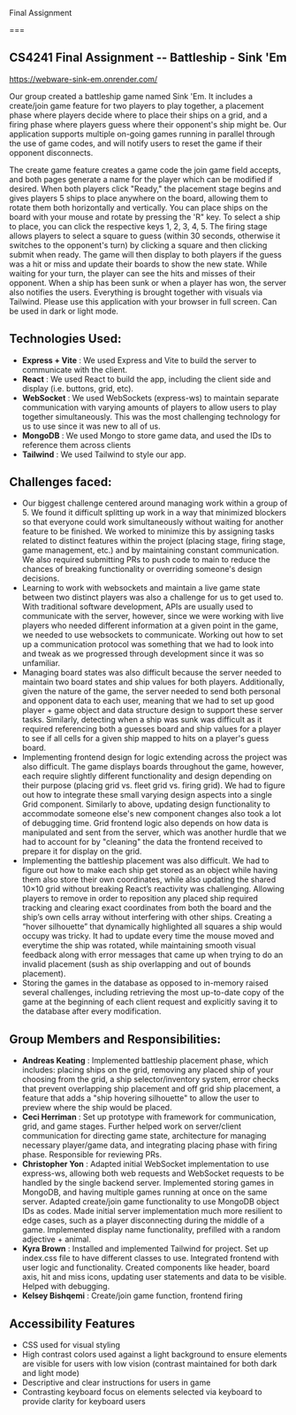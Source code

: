 Final Assignment

===

## CS4241 Final Assignment -- Battleship - Sink 'Em

https://webware-sink-em.onrender.com/

Our group created a battleship game named Sink 'Em. It includes a create/join game feature for two players to play together, a placement phase where players decide where to place their ships on a grid, and a firing phase where players guess where their opponent's ship might be. Our application supports multiple on-going games running in parallel through the use of game codes, and will notify users to reset the game if their opponent disconnects. 

The create game feature creates a game code the join game field accepts, and both pages generate a name for the player which can be modified if desired. When both players click "Ready," the placement stage begins and gives players 5 ships to place anywhere on the board, allowing them to rotate them both horizontally and vertically. You can place ships on the board with your mouse and rotate by pressing the 'R" key. To select a ship to place, you can click the respective keys 1, 2, 3, 4, 5. The firing stage allows players to select a square to guess (within 30 seconds, otherwise it switches to the opponent's turn) by clicking a square and then clicking submit when ready. The game will then display to both players if the guess was a hit or miss and update their boards to show the new state. While waiting for your turn, the player can see the hits and misses of their opponent. When a ship has been sunk or when a player has won, the server also notifies the users. Everything is brought together with visuals via Tailwind. Please use this application with your browser in full screen.  Can be used in dark or light mode.

## Technologies Used:

- **Express + Vite** : We used Express and Vite to build the server to communicate with the client.
- **React** : We used React to build the app, including the client side and display (i.e. buttons, grid, etc).
- **WebSocket** : We used WebSockets (express-ws) to maintain separate communication with varying amounts of players to allow users to play together simultaneously. This was the most challenging technology for us to use since it was new to all of us.
- **MongoDB** : We used Mongo to store game data, and used the IDs to reference them across clients
- **Tailwind** : We used Tailwind to style our app.

## Challenges faced:

- Our biggest challenge centered around managing work within a group of 5. We found it difficult splitting up work in a way that minimized blockers so that everyone could work simultaneously without waiting for another feature to be finished. We worked to minimize this by assigning tasks related to distinct features within the project (placing stage, firing stage, game management, etc.) and by maintaining constant communication. We also required submitting PRs to push code to main to reduce the chances of breaking functionality or overriding someone's design decisions.
- Learning to work with websockets and maintain a live game state between two distinct players was also a challenge for us to get used to. With traditional software development, APIs are usually used to communicate with the server, however, since we were working with live players who needed different information at a given point in the game, we needed to use websockets to communicate. Working out how to set up a communication protocol was something that we had to look into and tweak as we progressed through development since it was so unfamiliar.
- Managing board states was also difficult because the server needed to maintain two board states and ship values for both players. Additionally, given the nature of the game, the server needed to send both personal and opponent data to each user, meaning that we had to set up good player + game object and data structure design to support these server tasks. Similarly, detecting when a ship was sunk was difficult as it required referencing both a guesses board and ship values for a player to see if all cells for a given ship mapped to hits on a player's guess board. 
- Implementing frontend design for logic extending across the project was also difficult. The game displays boards throughout the game, however, each require slightly different functionality and design depending on their purpose (placing grid vs. fleet grid vs. firing grid). We had to figure out how to integrate these small varying design aspects into a single Grid component. Similarly to above, updating design functionality to accommodate someone else's new component changes also took a lot of debugging time. Grid frontend logic also depends on how data is manipulated and sent from the server, which was another hurdle that we had to account for by "cleaning" the data the frontend received to prepare it for display on the grid. 
- Implementing the battleship placement was also difficult. We had to figure out how to make each ship get stored as an object while having them also store their own coordinates, while also updating the shared 10×10 grid without breaking React’s reactivity was challenging. Allowing players to remove in order to reposition any placed ship required tracking and clearing exact coordinates from both the board and the ship’s own cells array without interfering with other ships. Creating a “hover silhouette” that dynamically highlighted all squares a ship would occupy was tricky. It had to update every time the mouse moved and everytime the ship was rotated, while maintaining smooth visual feedback along with error messages that came up when trying to do an invalid placement (sush as ship overlapping and out of bounds placement).
- Storing the games in the database as opposed to in-memory raised several challenges, including retrieving the most up-to-date copy of the game at the beginning of each client request and explicitly saving it to the database after every modification.

## Group Members and Responsibilities:

- **Andreas Keating** : Implemented battleship placement phase, which includes: placing ships on the grid, removing any placed ship of your choosing from the grid, a ship selector/inventory system, error checks that prevent overlapping ship placement and off grid ship placement, a feature that adds a "ship hovering silhouette" to allow the user to preview where the ship would be placed.
- **Ceci Herriman** : Set up prototype with framework for communication, grid, and game stages. Further helped work on server/client communication for directing game state, architecture for managing necessary player/game data, and integrating placing phase with firing phase. Responsible for reviewing PRs.
- **Christopher Yon** : Adapted initial WebSocket implementation to use express-ws, allowing both web requests and WebSocket requests to be handled by the single backend server. Implemented storing games in MongoDB, and having multiple games running at once on the same server. Adapted create/join game functionality to use MongoDB object IDs as codes. Made initial server implementation much more resilient to edge cases, such as a player disconnecting during the middle of a game. Implemented display name functionality, prefilled with a random adjective + animal.  
- **Kyra Brown** : Installed and implemented Tailwind for project.  Set up index.css file to have different classes to use.  Integrated frontend with user logic and functionality.  Created components like header, board axis, hit and miss icons, updating user statements and data to be visible.  Helped with debugging.
- **Kelsey Bishqemi** : Create/join game function, frontend firing

## Accessibility Features

- CSS used for visual styling
- High contrast colors used against a light background to ensure elements are visible for users with low vision (contrast maintained for both dark and light mode)
- Descriptive and clear instructions for users in game
- Contrasting keyboard focus on elements selected via keyboard to provide clarity for keyboard users
